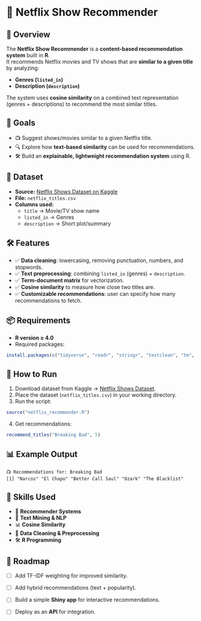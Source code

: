 # 🎥 Netflix Show Recommender  

## 📌 Overview  

The **Netflix Show Recommender** is a **content-based recommendation system** built in **R**.  
It recommends Netflix movies and TV shows that are **similar to a given title** by analyzing:  

- **Genres (`listed_in`)**  
- **Description (`description`)**  

The system uses **cosine similarity** on a combined text representation (genres + descriptions) to recommend the most similar titles.  



## 🎯 Goals  

- 📺 Suggest shows/movies similar to a given Netflix title.  
- 🔍 Explore how **text-based similarity** can be used for recommendations.  
- 🛠 Build an **explainable, lightweight recommendation system** using R.  



## 📂 Dataset  

- **Source:** [Netflix Shows Dataset on Kaggle](https://www.kaggle.com/datasets/shivamb/netflix-shows)  
- **File:** `netflix_titles.csv`  
- **Columns used:**  
  - `title` → Movie/TV show name  
  - `listed_in` → Genres  
  - `description` → Short plot/summary  



## 🛠 Features  

- ✅ **Data cleaning**: lowercasing, removing punctuation, numbers, and stopwords.  
- ✅ **Text preprocessing**: combining `listed_in` (genres) + `description`.  
- ✅ **Term-document matrix** for vectorization.  
- ✅ **Cosine similarity** to measure how close two titles are.  
- ✅ **Customizable recommendations**: user can specify how many recommendations to fetch.  



## 📦 Requirements  

- **R version ≥ 4.0**  
- Required packages:  

```r
install.packages(c("tidyverse", "readr", "stringr", "textclean", "tm", "proxy"))
```



## 🚀 How to Run  

1. Download dataset from Kaggle → [Netflix Shows Dataset](https://www.kaggle.com/datasets/shivamb/netflix-shows).  
2. Place the dataset (`netflix_titles.csv`) in your working directory.  
3. Run the script:  

```r
source("netflix_recommender.R")
```  

4. Get recommendations:  

```r
recommend_titles("Breaking Bad", 5)
```  



## 📊 Example Output  

```
📺 Recommendations for: Breaking Bad
[1] "Narcos" "El Chapo" "Better Call Saul" "Ozark" "The Blacklist"
```



## 📌 Skills Used  

- 🎯 **Recommender Systems**  
- 📖 **Text Mining & NLP**  
- 📊 **Cosine Similarity**  
- 🧹 **Data Cleaning & Preprocessing**  
- 🛠 **R Programming**  



## 🚀 Roadmap  

- [ ] Add TF-IDF weighting for improved similarity.  
- [ ] Add hybrid recommendations (text + popularity).  
- [ ] Build a simple **Shiny app** for interactive recommendations.  
- [ ] Deploy as an **API** for integration.  


